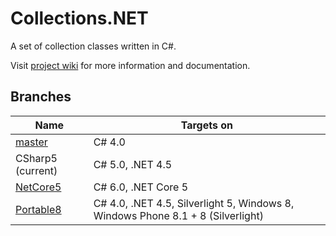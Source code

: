 # Collections.NET

A set of collection classes written in C#.

Visit [project wiki](http://github.marcel-kloubert.eu/wiki/index.php/En/Collections.NET) for more information and documentation.

## Branches

| Name  | Targets on  |
| ----- | ----------- |
| [master](https://github.com/mkloubert/Collections.NET)  | C# 4.0  |
| CSharp5 (current)  | C# 5.0, .NET 4.5  |
| [NetCore5](https://github.com/mkloubert/Collections.NET/tree/NetCore5)  | C# 6.0, .NET Core 5  |
| [Portable8](https://github.com/mkloubert/Collections.NET/tree/Portable8)  | C# 4.0, .NET 4.5, Silverlight 5, Windows 8, Windows Phone 8.1 + 8 (Silverlight)  |
